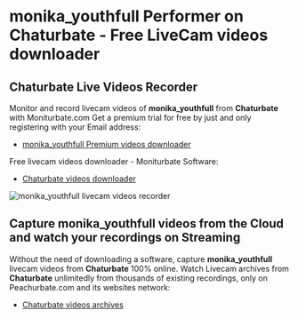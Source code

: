 # monika_youthfull Performer on Chaturbate - Free LiveCam videos downloader

## Chaturbate Live Videos Recorder

Monitor and record livecam videos of **monika_youthfull** from **Chaturbate** with Moniturbate.com
Get a premium trial for free by just and only registering with your Email address:
* [monika_youthfull Premium videos downloader](https://moniturbate.com/request-demo-licence-key.html)

Free livecam videos downloader - Moniturbate Software:
* [Chaturbate videos downloader](https://moniturbate.com/moniturbate-download-software.html)

![monika_youthfull livecam videos recorder](https://peachurnet.com/templates/moniturbate-software.png)


## Capture monika_youthfull videos from the Cloud and watch your recordings on Streaming

Without the need of downloading a software, capture **monika_youthfull** livecam videos from **Chaturbate** 100% online.
Watch Livecam archives from **Chaturbate** unlimitedly from thousands of existing recordings, only on Peachurbate.com and its websites network:
* [Chaturbate videos archives](https://peachurnet.com/)